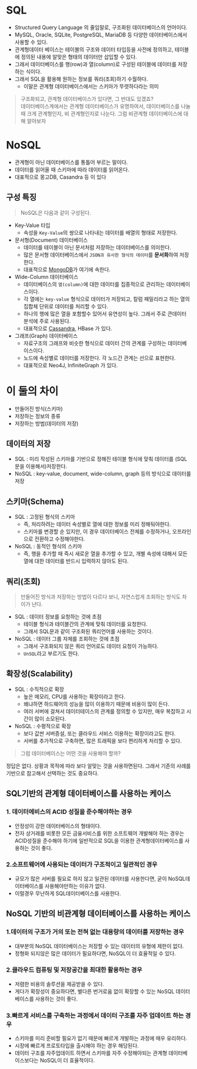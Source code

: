 # SQL
 - Structured Query Language 의 줄임말로, 구조화된 데이터베이스의 언어이다. 
 - MySQL, Oracle, SQLite, PostgreSQL, MariaDB 등 다양한 데이터베이스에서 사용할 수 있다.
 - 관계형데이터 베이스는 테이블의 구조와 데이터 타입등을 사전에 정의하고, 테이블에 정의된 내용에 알맞은 형태의 데이터만 삽입할 수 있다. 
 - 그래서 데이터베이스를 행(row)과 열(column)로 구성된 테이블에 데이터를 저장하는 식이다.
 - 그래서 SQL을 활용해 원하는 정보를 쿼리(조회)하기 수월하다.
   - 이말은 관계형 데이터베이스에서는 스키마가 뚜렷하다라는 의미  
> 구조화되고, 관계형 데이터베이스가 있다면, 그 반대도 있겠죠?   
> 데이터베이스계에서는 관계형 데이터베이스가 유명하여서, 데이터베이스를 나눌때 크게  관계형인지, 비 관계형인지로 나눈다.
> 그럼 비관계형 데이터베이스에 대해 알아보자

# NoSQL
 - 관계형이 아닌 데이터베이스를 통틀어 부르는 말이다. 
 - 데이터를 읽어올 때 스키마에 따라 데이터를 읽어온다.
 - 대표적으로  몽고DB, Casandra 등 이 있다

## 구성 특징 
> NoSQL은 다음과 같이 구성된다.

 - Key-Value 타입
   - 속성을 `Key-Value`의 쌍으로 나타내는 데이터를 배열의 형태로 저장한다.
 - 문서형(Document) 데이터베이스
   - 데이터를 테이블이 아닌 문서처럼 저장하는 데이터베이스를 의미한다.
   - 많은 문서형 데이터베이스에서 `JSON과 유사한 형식의 데이터`를 **문서화**하여 저장한다.
   - 대표적으로 [MongoDB](https://www.mongodb.com/atlas/database)가 여기에 속한다.
 - Wide-Column 데이터베이스
   - 데이터베이스의 `열(column)`에 대한 데이터를 집중적으로 관리하는 데이터베이스이다.
   - 각 열에는 `key-value` 형식으로 데이터가 저장되고, 칼럼 패밀리라고 하는 열의 집합체 단위로 데이터를 처리할 수 있다.
   - 하나의 행에 많은 열을 포함할수 있어서 유연성이 높다. 그래서 주로 큰데이터 분석에 주로 사용된다.
   - 대표적으로  [Cassandra](https://cassandra.apache.org/_/index.html), HBase 가 있다.
 - 그래프(Graph) 데이터베이스
   - 자료구조의 그래프와 비슷한 형식으로 데이터 간의 관계를 구성하는 데이터베이스이다.
   - 노드에 속성별로 데이터를 저장한다. 각 노드간 관계는 선으로 표현한다.
   - 대표적으로 Neo4J, InfiniteGraph 가 있다.

# 이 둘의 차이 
- 만들어진 방식(스키마)
- 저장하는 정보의 종류
- 저장하는 방법(데이터의 저장)
## 데이터의 저장 
  - SQL : 미리 작성된 스키마를 기반으로 정해진 테이블 형식에 맞춰 데이터를 (SQL문을 이용해서)저장한다.
  - NoSQL : key-value, document, wide-column, graph 등의 방식으로 데이터를 저장
## 스키마(Schema)
 - SQL : 고정된 형식의 스키마
   - 즉, 처리하려는 데이터 속성별로 열에 대한 정보를 미리 정해둬야한다.
   - 스키마를 변경할 순 있지만, 이 경우 데이터베이스 전체를 수정하거나, 오프라인으로 전환하고 수정해야한다.
 - NoSQL : 동적인 형식의 스키마 
   - 즉, 행을 추가할 때 즉시 새로운 열을 추가할 수 있고, 개별 속성에 대해서 모든 열에 대한 데이터를 반드시 입력하지 않아도 된다.

## 쿼리(조회)
> 만들어진 방식과 저장하는 방법이 다르다 보니, 자연스럽게 조회하는 방식도 차이가 난다.
  - SQL : 데이터 정보를 요청하는 것에 초점
    - 테이블 형식과 테이블간의 관계에 맞춰 데이터를 요청한다.
    - 그래서 SQL문과 같이 구조화된 쿼리언어를 사용하는 것이다.
  - NoSQL : 데이터 그룹 자체를 조회하는 것에 초점
    - 그래서 구조화되지 않은 쿼리 언어로도 데이터 요청이 가능하다. 
    - `UnSQL`라고 부르기도 한다.
## 확장성(Scalability)
 - SQL :  수직적으로 확장
   - 높은 메모리, CPU를 사용하는 확장이라고 한다. 
   - 왜냐하면 하드웨어의 성능을 많이 이용하기 때문에 비용이 많이 든다.
   - 여러 서버에 걸쳐서 데이터테이스의 관계를 정의할 수 있지만, 매우 복잡하고 시간이 많이 소모된다.
 - NoSQL : 수평적으로 확장
   - 보다 값싼 서버증설, 또는 클라우드 서비스 이용하는 확장이라고도 한다.
   - 서버를 추가적으로 구축하면, 많은 트래픽을 보다 편리하게 처리할 수 있다.

> 그럼 데이터베이스는 어떤 것을 사용해야 할까?

정답은 없다. 상황과 목적에 따라 보다 알맞는 것을 사용하면된다.
그래서 기존의 사례를 기반으로 참고해서 선택하는 것도 중요하다.

## SQL기반의 관계형 데이터베이스를 사용하는 케이스

### 1. 데이터에비스의 ACID 성질을 준수해야하는 경우
 - 안정성이 강한 데이터베이스의 형태이다.
 - 전자 상거래를 비롯한 모든 금융서비스를 위한 소프트웨어 개발해야 하는 경우는 ACID성질을 준수해야 하기에 일반적으로 SQL을 이용한 관계형데이터베이스를 사용하는 것이 좋다.

### 2.소프트웨어에 사용되는 데이터가 구조적이고 일관적인 경우
 - 규모가 많은 서버를 필요로 하지 않고 일관된 데이터를 사용한다면, 굳이 NoSQL데이터베이스를 사용해야만하는 이유가 없다.
 - 이럴경우 무난하게 SQL데이터베이스를 사용한다.

## NoSQL 기반의 비관계형 데이터베이스를 사용하는 케이스
### 1.데이터의 구조가 거의 또는 전혀 없는 대용량의 데이터를 저장하는 경우
 - 대부분의 NoSQL 데이터베이스는 저장할 수 있는 데이터의 유형에 제한이 없다.
 - 정형화 되지않은 많은 데이터가 필요하다면, NoSQL이 더 효율적일 수 있다.
### 2.클라우드 컴퓨팅 및 저장공간을 최대한 활용하는 경우
 - 저렴한 비용의 솔루션을 제공받을 수 있다.
 - 게다가 확장성이 중요하다면, 별다른 번거로움 없이 확장할 수 있는 NoSQL 데이터베이스를 사용하는 것이 좋다.

### 3.빠르게 서비스를 구축하는 과정에서 데이터 구조를 자주 업데이트 하는 경우
 - 스키마를 미리 준비할 필요가 없기 때문에 빠르게 개발하는 과정에 매우 유리하다.
 - 시장에 빠르게 프로토타입을 출시해야 하는 경우 해당된다.
 - 데이터 구조를 자주업데이트 하면서 스키마를 자주 수정해야되는 관계형 데이터베이스보다는 NoSQL이 더 효율적이다.
